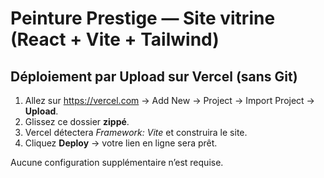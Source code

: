 # Peinture Prestige — Site vitrine (React + Vite + Tailwind)

## Déploiement par **Upload** sur Vercel (sans Git)
1. Allez sur https://vercel.com → Add New → Project → Import Project → **Upload**.
2. Glissez ce dossier **zippé**.
3. Vercel détectera *Framework: Vite* et construira le site.
4. Cliquez **Deploy** → votre lien en ligne sera prêt.

Aucune configuration supplémentaire n’est requise.
